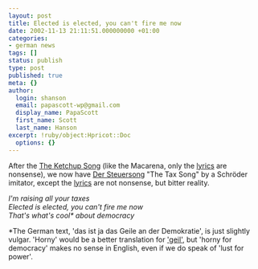```yaml
---
layout: post
title: Elected is elected, you can't fire me now
date: 2002-11-13 21:11:51.000000000 +01:00
categories:
- german news
tags: []
status: publish
type: post
published: true
meta: {}
author:
  login: shanson
  email: papascott-wp@gmail.com
  display_name: PapaScott
  first_name: Scott
  last_name: Hanson
excerpt: !ruby/object:Hpricot::Doc
  options: {}
---
```

<p>After the <a href="http://www.amazon.de/exec/obidos/ASIN/B00006C76Y">The Ketchup Song</a> (like the Macarena, only the <a href="http://www.song-texte.de/song-texte/index.php3?aktion=show_song&id=7b4b05e60003d736dbbbbba0&amp;band_id=342953730003d7215f434a4b">lyrics</a> are nonsense), we now have <a href="http://www.royal-ts.de/mtarchives/000881.php">Der Steuersong</a> "The Tax Song" by a Schröder imitator, except the <a href="http://www.song-texte.de/songtexte-id/285193f80003dd05fade2550/163438b20003dd05fade9a8f/">lyrics</a> are not nonsense, but bitter reality.</p>
<p><em>I'm raising all your taxes<br />
Elected is elected, you can't fire me now<br />
That's what's cool* about democracy</em></p>
<p>*The German text, 'das ist ja das Geile an der Demokratie', is just slightly vulgar. 'Horny' would be a better translation for <a href="http://dict.leo.org/?search=geil">'geil'</a>, but 'horny for democracy' makes no sense in English, even if we do speak of 'lust for power'.</p>
